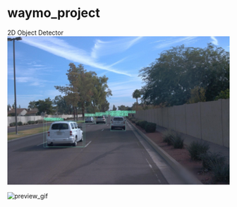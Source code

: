# waymo_project

2D Object Detector
![preview_static](assets/preview_jpg.jpg)

![preview_gif](assets/preview_gif.gif)
